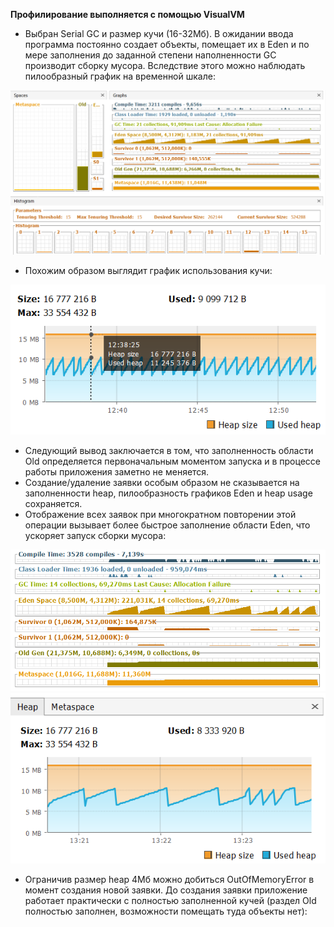**Профилирование выполняется с помощью VisualVM**

* Выбран Serial GC и размер кучи (16-32Мб).
В ожидании ввода программа постоянно создает объекты,
помещает их в Eden и по мере заполнения до заданной 
степени наполненности GC производит сборку мусора. Вследствие 
этого можно наблюдать пилообразный график на временной шкале:

![img.png](img.png)
* Похожим образом выглядит график использования кучи:

![img_1.png](img_1.png)

* Следующий вывод заключается в том, что заполненность 
области Old определяется первоначальным моментом запуска
и в процессе работы приложения заметно не меняется.
* Создание/удаление заявки особым образом не сказывается на заполненности heap, 
пилообразность графиков Eden и heap usage сохраняется.
* Отображение всех заявок при многократном повторении этой операции
вызывает более быстрое заполнение области Eden, что ускоряет запуск сборки
мусора:

![img_3.png](img_3.png)
![img_2.png](img_2.png)

* Ограничив размер heap 4Мб можно добиться OutOfMemoryError в момент
создания новой заявки. До создания заявки приложение работает практически
с полностью заполненной кучей (раздел Old полностью заполнен, возможности 
помещать туда объекты нет):

